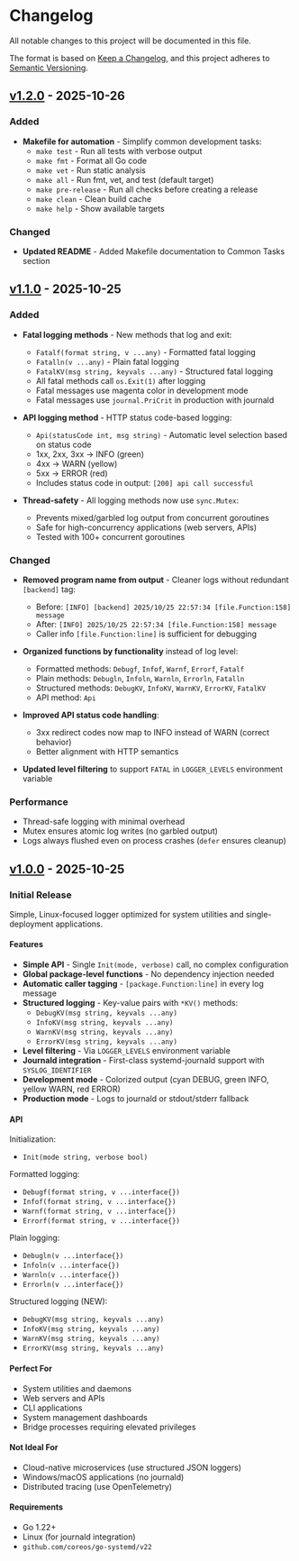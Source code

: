 # Changelog

All notable changes to this project will be documented in this file.

The format is based on [Keep a Changelog](https://keepachangelog.com/en/1.0.0/),
and this project adheres to [Semantic Versioning](https://semver.org/spec/v2.0.0.html).

## [v1.2.0] - 2025-10-26

### Added

- **Makefile for automation** - Simplify common development tasks:
  - `make test` - Run all tests with verbose output
  - `make fmt` - Format all Go code
  - `make vet` - Run static analysis
  - `make all` - Run fmt, vet, and test (default target)
  - `make pre-release` - Run all checks before creating a release
  - `make clean` - Clean build cache
  - `make help` - Show available targets

### Changed

- **Updated README** - Added Makefile documentation to Common Tasks section

## [v1.1.0] - 2025-10-25

### Added

- **Fatal logging methods** - New methods that log and exit:
  - `Fatalf(format string, v ...any)` - Formatted fatal logging
  - `Fatalln(v ...any)` - Plain fatal logging
  - `FatalKV(msg string, keyvals ...any)` - Structured fatal logging
  - All fatal methods call `os.Exit(1)` after logging
  - Fatal messages use magenta color in development mode
  - Fatal messages use `journal.PriCrit` in production with journald

- **API logging method** - HTTP status code-based logging:
  - `Api(statusCode int, msg string)` - Automatic level selection based on status code
  - 1xx, 2xx, 3xx → INFO (green)
  - 4xx → WARN (yellow)
  - 5xx → ERROR (red)
  - Includes status code in output: `[200] api call successful`

- **Thread-safety** - All logging methods now use `sync.Mutex`:
  - Prevents mixed/garbled log output from concurrent goroutines
  - Safe for high-concurrency applications (web servers, APIs)
  - Tested with 100+ concurrent goroutines

### Changed

- **Removed program name from output** - Cleaner logs without redundant `[backend]` tag:
  - Before: `[INFO] [backend] 2025/10/25 22:57:34 [file.Function:158] message`
  - After: `[INFO] 2025/10/25 22:57:34 [file.Function:158] message`
  - Caller info `[file.Function:line]` is sufficient for debugging

- **Organized functions by functionality** instead of log level:
  - Formatted methods: `Debugf`, `Infof`, `Warnf`, `Errorf`, `Fatalf`
  - Plain methods: `Debugln`, `Infoln`, `Warnln`, `Errorln`, `Fatalln`
  - Structured methods: `DebugKV`, `InfoKV`, `WarnKV`, `ErrorKV`, `FatalKV`
  - API method: `Api`

- **Improved API status code handling**:
  - 3xx redirect codes now map to INFO instead of WARN (correct behavior)
  - Better alignment with HTTP semantics

- **Updated level filtering** to support `FATAL` in `LOGGER_LEVELS` environment variable

### Performance

- Thread-safe logging with minimal overhead
- Mutex ensures atomic log writes (no garbled output)
- Logs always flushed even on process crashes (`defer` ensures cleanup)

## [v1.0.0] - 2025-10-25

### Initial Release

Simple, Linux-focused logger optimized for system utilities and single-deployment applications.

#### Features

- **Simple API** - Single `Init(mode, verbose)` call, no complex configuration
- **Global package-level functions** - No dependency injection needed
- **Automatic caller tagging** - `[package.Function:line]` in every log message
- **Structured logging** - Key-value pairs with `*KV()` methods:
  - `DebugKV(msg string, keyvals ...any)`
  - `InfoKV(msg string, keyvals ...any)`
  - `WarnKV(msg string, keyvals ...any)`
  - `ErrorKV(msg string, keyvals ...any)`
- **Level filtering** - Via `LOGGER_LEVELS` environment variable
- **Journald integration** - First-class systemd-journald support with `SYSLOG_IDENTIFIER`
- **Development mode** - Colorized output (cyan DEBUG, green INFO, yellow WARN, red ERROR)
- **Production mode** - Logs to journald or stdout/stderr fallback

#### API

Initialization:
- `Init(mode string, verbose bool)`

Formatted logging:
- `Debugf(format string, v ...interface{})`
- `Infof(format string, v ...interface{})`
- `Warnf(format string, v ...interface{})`
- `Errorf(format string, v ...interface{})`

Plain logging:
- `Debugln(v ...interface{})`
- `Infoln(v ...interface{})`
- `Warnln(v ...interface{})`
- `Errorln(v ...interface{})`

Structured logging (NEW):
- `DebugKV(msg string, keyvals ...any)`
- `InfoKV(msg string, keyvals ...any)`
- `WarnKV(msg string, keyvals ...any)`
- `ErrorKV(msg string, keyvals ...any)`

#### Perfect For

- System utilities and daemons
- Web servers and APIs
- CLI applications
- System management dashboards
- Bridge processes requiring elevated privileges

#### Not Ideal For

- Cloud-native microservices (use structured JSON loggers)
- Windows/macOS applications (no journald)
- Distributed tracing (use OpenTelemetry)

#### Requirements

- Go 1.22+
- Linux (for journald integration)
- `github.com/coreos/go-systemd/v22`

[v1.2.0]: https://github.com/mordilloSan/go_logger/releases/tag/v1.2.0
[v1.1.0]: https://github.com/mordilloSan/go_logger/releases/tag/v1.1.0
[v1.0.0]: https://github.com/mordilloSan/go_logger/releases/tag/v1.0.0
